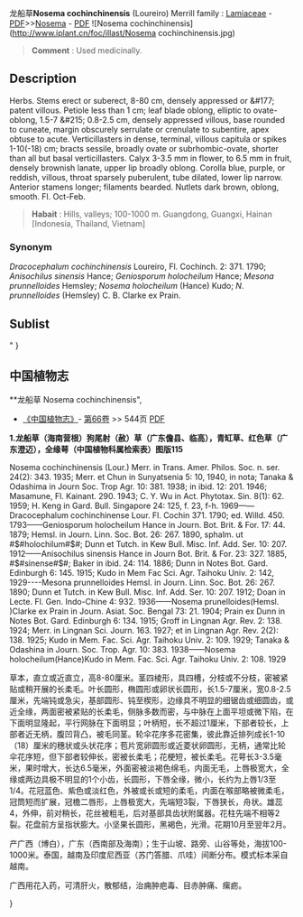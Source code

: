 龙船草**Nosema cochinchinensis** (Loureiro) Merrill
family : [Lamiaceae](http://www.iplant.cn/info/Lamiaceae?t=foc) - [PDF](http://www.iplant.cn/foc/pdf/Lamiaceae.pdf)>>[Nosema](http://www.iplant.cn/info/Nosema?t=foc) - [PDF](http://www.iplant.cn/foc/pdf/Nosema.pdf)
![Nosema cochinchinensis](http://www.iplant.cn/foc/illast/Nosema cochinchinensis.jpg)


> **Comment** : 
> Used medicinally.

## Description

Herbs. Stems erect or suberect, 8-80 cm, densely appressed or &amp;#177; patent villous. Petiole less than 1 cm; leaf blade oblong, elliptic to ovate-oblong, 1.5-7 &amp;#215; 0.8-2.5 cm, densely appressed villous, base rounded to cuneate, margin obscurely serrulate or crenulate to subentire, apex obtuse to acute. Verticillasters in dense, terminal, villous capitula or spikes 1-10(-18) cm; bracts sessile, broadly ovate or subrhombic-ovate, shorter than all but basal verticillasters. Calyx 3-3.5 mm in flower, to 6.5 mm in fruit, densely brownish lanate, upper lip broadly oblong. Corolla blue, purple, or reddish, villous, throat sparsely puberulent, tube dilated, lower lip narrow. Anterior stamens longer; filaments bearded. Nutlets dark brown, oblong, smooth. Fl. Oct-Feb.


> **Habait** : 
> Hills, valleys; 100-1000 m. Guangdong, Guangxi, Hainan [Indonesia, Thailand, Vietnam]

### Synonym
*Dracocephalum cochinchinensis* Loureiro, Fl. Cochinch. 2: 371. 1790; *Anisochilus sinensis* Hance; *Geniosporum holocheilum* Hance; *Mesona prunnelloides* Hemsley; *Nosema holocheilum* (Hance) Kudo; *N*. *prunnelloides* (Hemsley) C. B. Clarke ex Prain.


## Sublist
"
}
## 中国植物志

**龙船草 Nosema cochinchinensis",

* [《中国植物志》](http://www.iplant.cn/frps)- [第66卷](http://www.iplant.cn/frps/vol/66) >> 544页 [PDF](http://www.iplant.cn/frps/pdf/66/544.PDF)


**1.龙船草（海南营根）狗尾射（赦）草（广东儋县、临高），青缸草、红色草（广东澄迈），全缘萼（中国植物科属检索表）图版115**

Nosema cochinchinensis (Lour.) Merr. in Trans. Amer. Philos. Soc. n. ser. 24(2): 343. 1935; Merr. et Chun in Sunyatsenia 5: 10, 1940, in nota; Tanaka & Odashima in Journ Soc. Trop Agr. 10: 381. 1938; in ibid. 12: 201. 1946; Masamune, Fl. Kainant. 290. 1943; C. Y. Wu in Act. Phytotax. Sin. 8(1): 62. 1959; H. Keng in Gard. Bull. Singapore 24: 125, f. 23, f-h. 1969——Dracocephalum cochinchinense Lour. Fl. Cochin 371. 1790; ed. Willd. 450. 1793——Geniosporum holocheilum Hance in Journ. Bot. Brit. & For. 17: 44. 1879; Hemsl. in Journ. Linn. Soc. Bot. 26: 267. 1890, sphalm. ut #$#holochilum#$#; Dunn et Tutch. in Kew Bull. Misc. Inf. Add. Ser. 10: 207. 1912——Anisochilus sinensis Hance in Journ Bot. Brit. & For. 23: 327. 1885, #$#sinense#$#; Baker in ibid. 24: 114. 1886; Dunn in Notes Bot. Gard. Edinburgh 6: 145. 1915; Kudo in Mem Fac Sci. Agr. Taihoku Univ. 2: 142, 1929----Mesona prunnelloides Hemsl. in Journ. Linn. Soc. Bot. 26: 267. 1890; Dunn et Tutch. in Kew Bull. Misc. Inf. Add. Ser. 10: 207. 1912; Doan in Lecte. Fl. Gen. Indo-Chine 4: 932. 1936——Nosema prunelloides(Hemsl. )Clarke ex Prain in Journ. Asiat. Soc. Bengal 73: 21. 1904; Prain ex Dunn in Notes Bot. Gard. Edinburgh 6: 134. 1915; Groff in Lingnan Agr. Rev. 2: 138. 1924; Merr. in Lingnan Sci. Journ. 163. 1927; et in Lingnan Agr. Rev. 2(2): 138. 1925; Kudo in Mem. Fac. Sci. Agr. Taihoku Univ. 2: 109. 1929; Tanaka & Odashina in Journ. Soc. Trop. Agr. 10: 383. 1938——Nosema holocheilum(Hance)Kudo in Mem. Fac. Sci. Agr. Taihoku Univ. 2: 108. 1929

草本，直立或近直立，高8-80厘米。茎四棱形，具四槽，分枝或不分枝，密被紧贴或稍开展的长柔毛。叶长圆形，椭圆形或卵状长圆形，长1.5-7厘米，宽0.8-2.5厘米，先端钝或急尖，基部圆形、钝至楔形，边缘具不明显的细锯齿或细圆齿，或近全缘，两面密被紧贴的长柔毛，侧脉多数而密，与中脉在上面平坦或微下陷，在下面明显隆起，平行网脉在下面明显；叶柄短，长不超过1厘米，下部者较长，上部者近无柄，腹凹背凸，被毛同茎。轮伞花序多花密集，彼此靠近排列成长1-10（18）厘米的穗状或头状花序；苞片宽卵圆形或近菱状卵圆形，无柄，通常比轮伞花序短，但下部者较伸长，密被长柔毛；花梗短，被长柔毛。花萼长3-3.5毫米，果时增大，长达6.5毫米，外面密被淡褐色绵毛，内面无毛，上唇极宽大，全缘或两边具极不明显的1个小齿，长圆形，下唇全缘，微小，长约为上唇1/3至1/4。花冠蓝色、紫色或淡红色，外被或长或短的柔毛，内面在喉部略被微柔毛，冠筒短而扩展，冠檐二唇形，上唇极宽大，先端短3裂，下唇狭长，舟状。雄蕊4，外伸，前对稍长，花丝被粗毛，后对基部具齿状附属器。花柱先端不相等2裂。花盘前方呈指状膨大。小坚果长圆形，黑褐色，光滑。花期10月至翌年2月。

产广西（博白），广东（西南部及海南）；生于山坡、路旁、山谷等处，海拔100-1000米。泰国，越南及印度尼西亚（苏门答腊、爪哇）间断分布。模式标本采自越南。

广西用花入药，可清肝火，散郁结，治痈肿疤毒、目赤肿痛、瘰疬。

}
